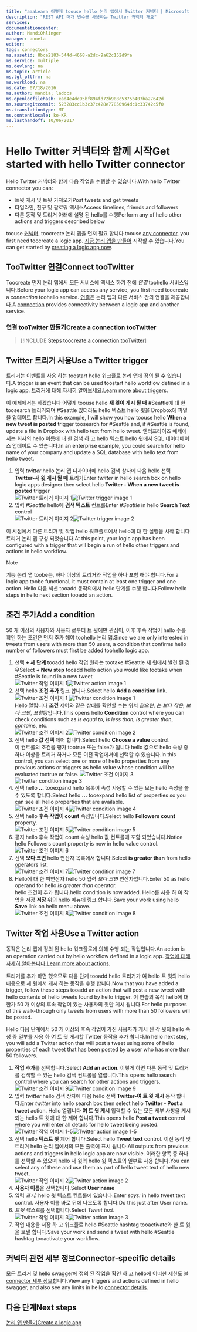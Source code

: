 ```yaml
---
title: "aaaLearn 어떻게 toouse hello 논리 앱에서 Twitter 커넥터 | Microsoft Docs"
description: "REST API 매개 변수를 사용하는 Twitter 커넥터 개요"
services: 
documentationcenter: 
author: MandiOhlinger
manager: anneta
editor: 
tags: connectors
ms.assetid: 8bce2183-544d-4668-a2dc-9a62c152d9fa
ms.service: multiple
ms.devlang: na
ms.topic: article
ms.tgt_pltfrm: na
ms.workload: na
ms.date: 07/18/2016
ms.author: mandia; ladocs
ms.openlocfilehash: ead4e4dc95bf894fd72b908c5375b407ba27642d
ms.sourcegitcommit: 523283cc1b3c37c428e77850964dc1c33742c5f0
ms.translationtype: MT
ms.contentlocale: ko-KR
ms.lasthandoff: 10/06/2017
---
```

# <a name="get-started-with-hello-twitter-connector"></a><span data-ttu-id="a5622-103">Hello Twitter 커넥터와 함께 시작</span><span class="sxs-lookup"><span data-stu-id="a5622-103">Get started with hello Twitter connector</span></span>
<span data-ttu-id="a5622-104">Hello Twitter 커넥터와 함께 다음 작업을 수행할 수 있습니다.</span><span class="sxs-lookup"><span data-stu-id="a5622-104">With hello Twitter connector you can:</span></span>

* <span data-ttu-id="a5622-105">트윗 게시 및 트윗 가져오기</span><span class="sxs-lookup"><span data-stu-id="a5622-105">Post tweets and get tweets</span></span>
* <span data-ttu-id="a5622-106">타임라인, 친구 및 팔로워 액세스</span><span class="sxs-lookup"><span data-stu-id="a5622-106">Access timelines, friends and followers</span></span>
* <span data-ttu-id="a5622-107">다른 동작 및 트리거 아래에 설명 된 hello를 수행</span><span class="sxs-lookup"><span data-stu-id="a5622-107">Perform any of hello other actions and triggers described below</span></span>  

<span data-ttu-id="a5622-108">toouse [커넥터](apis-list.md), toocreate 논리 앱을 먼저 필요 합니다.</span><span class="sxs-lookup"><span data-stu-id="a5622-108">toouse [any connector](apis-list.md), you first need toocreate a logic app.</span></span> <span data-ttu-id="a5622-109">[지금 논리 앱을 만들어](../logic-apps/logic-apps-create-a-logic-app.md) 시작할 수 있습니다.</span><span class="sxs-lookup"><span data-stu-id="a5622-109">You can get started by [creating a logic app now](../logic-apps/logic-apps-create-a-logic-app.md).</span></span>  

## <a name="connect-tootwitter"></a><span data-ttu-id="a5622-110">TooTwitter 연결</span><span class="sxs-lookup"><span data-stu-id="a5622-110">Connect tooTwitter</span></span>
<span data-ttu-id="a5622-111">Toocreate 먼저 논리 앱에서 모든 서비스에 액세스 하기 전에 *연결* toohello 서비스입니다.</span><span class="sxs-lookup"><span data-stu-id="a5622-111">Before your logic app can access any service, you first need toocreate a *connection* toohello service.</span></span> <span data-ttu-id="a5622-112">[연결](connectors-overview.md)은 논리 앱과 다른 서비스 간의 연결을 제공합니다.</span><span class="sxs-lookup"><span data-stu-id="a5622-112">A [connection](connectors-overview.md) provides connectivity between a logic app and another service.</span></span>  

### <a name="create-a-connection-tootwitter"></a><span data-ttu-id="a5622-113">연결 tooTwitter 만들기</span><span class="sxs-lookup"><span data-stu-id="a5622-113">Create a connection tooTwitter</span></span>
> [!INCLUDE [Steps toocreate a connection tooTwitter](../../includes/connectors-create-api-twitter.md)]
> 
> 

## <a name="use-a-twitter-trigger"></a><span data-ttu-id="a5622-114">Twitter 트리거 사용</span><span class="sxs-lookup"><span data-stu-id="a5622-114">Use a Twitter trigger</span></span>
<span data-ttu-id="a5622-115">트리거는 이벤트를 사용 하는 toostart hello 워크플로 논리 앱에 정의 될 수 있습니다.</span><span class="sxs-lookup"><span data-stu-id="a5622-115">A trigger is an event that can be used toostart hello workflow defined in a logic app.</span></span> <span data-ttu-id="a5622-116">[트리거에 대해 자세히 알아보세요.](../logic-apps/logic-apps-what-are-logic-apps.md#logic-app-concepts)</span><span class="sxs-lookup"><span data-stu-id="a5622-116">[Learn more about triggers](../logic-apps/logic-apps-what-are-logic-apps.md#logic-app-concepts).</span></span>

<span data-ttu-id="a5622-117">이 예제에서는 하겠습니다 어떻게 toouse hello **새 윗이 게시 될 때** #Seattle에 대 한 toosearch 트리거되며 #Seattle 있더라도 hello 텍스트 hello 윗을 Dropbox에 파일을 업데이트 합니다.</span><span class="sxs-lookup"><span data-stu-id="a5622-117">In this example, I will show you how toouse hello **When a new tweet is posted**  trigger toosearch for #Seattle and, if #Seattle is found, update a file in Dropbox with hello text from hello tweet.</span></span> <span data-ttu-id="a5622-118">엔터프라이즈 예제에서는 회사의 hello 이름에 대 한 검색 하 고 hello 텍스트 hello 윗에서 SQL 데이터베이스 업데이트 수 있습니다.</span><span class="sxs-lookup"><span data-stu-id="a5622-118">In an enterprise example, you could search for hello name of your company and update a SQL database with hello text from hello tweet.</span></span>

1. <span data-ttu-id="a5622-119">입력 *twitter* hello 논리 앱 디자이너에 hello 검색 상자에 다음 hello 선택 **Twitter-새 윗 게시 될 때** 트리거</span><span class="sxs-lookup"><span data-stu-id="a5622-119">Enter *twitter* in hello search box on hello logic apps designer then select hello **Twitter - When a new tweet is posted**  trigger</span></span>   
   <span data-ttu-id="a5622-120">![Twitter 트리거 이미지 1](./media/connectors-create-api-twitter/trigger-1.png)</span><span class="sxs-lookup"><span data-stu-id="a5622-120">![Twitter trigger image 1](./media/connectors-create-api-twitter/trigger-1.png)</span></span>  
2. <span data-ttu-id="a5622-121">입력 *#Seattle* hello에 **검색 텍스트** 컨트롤</span><span class="sxs-lookup"><span data-stu-id="a5622-121">Enter *#Seattle* in hello **Search Text** control</span></span>  
   <span data-ttu-id="a5622-122">![Twitter 트리거 이미지 2](./media/connectors-create-api-twitter/trigger-2.png)</span><span class="sxs-lookup"><span data-stu-id="a5622-122">![Twitter trigger image 2](./media/connectors-create-api-twitter/trigger-2.png)</span></span> 

<span data-ttu-id="a5622-123">이 시점에서 다른 트리거 및 작업 hello 워크플로에서 hello에 대 한 실행을 시작 합니다 트리거 논리 앱 구성 되었습니다.</span><span class="sxs-lookup"><span data-stu-id="a5622-123">At this point, your logic app has been configured with a trigger that will begin a run of hello other triggers and actions in hello workflow.</span></span> 

> [!NOTE]
> <span data-ttu-id="a5622-124">기능 논리 앱 toobe는, 하나 이상의 트리거와 작업을 하나 포함 해야 합니다.</span><span class="sxs-lookup"><span data-stu-id="a5622-124">For a logic app toobe functional, it must contain at least one trigger and one action.</span></span> <span data-ttu-id="a5622-125">Hello 다음 섹션 tooadd 동작의에서 hello 단계를 수행 합니다.</span><span class="sxs-lookup"><span data-stu-id="a5622-125">Follow hello steps in hello next section tooadd an action.</span></span>  
> 
> 

## <a name="add-a-condition"></a><span data-ttu-id="a5622-126">조건 추가</span><span class="sxs-lookup"><span data-stu-id="a5622-126">Add a condition</span></span>
<span data-ttu-id="a5622-127">50 개 이상의 사용자와 사용자 로부터 트 윗에만 관심이, 이후 후속 작업이 hello 수를 확인 하는 조건은 먼저 추가 해야 toohello 논리 앱.</span><span class="sxs-lookup"><span data-stu-id="a5622-127">Since we are only interested in tweets from users with more than 50 users, a condition that confirms hello number of followers must first be added toohello logic app.</span></span>  

1. <span data-ttu-id="a5622-128">선택 **+ 새 단계** tooadd hello 작업 원하는 tootake #Seattle 새 윗에서 발견 된 경우</span><span class="sxs-lookup"><span data-stu-id="a5622-128">Select **+ New step** tooadd hello action you would like tootake when #Seattle is found in a new tweet</span></span>  
   <span data-ttu-id="a5622-129">![Twitter 작업 이미지 1](../../includes/media/connectors-create-api-twitter/action-1.png)</span><span class="sxs-lookup"><span data-stu-id="a5622-129">![Twitter action image 1](../../includes/media/connectors-create-api-twitter/action-1.png)</span></span>  
2. <span data-ttu-id="a5622-130">선택 hello **조건 추가** 링크 합니다.</span><span class="sxs-lookup"><span data-stu-id="a5622-130">Select hello **Add a condition** link.</span></span>  
   <span data-ttu-id="a5622-131">![Twitter 조건 이미지 1](../../includes/media/connectors-create-api-twitter/condition-1.png) </span><span class="sxs-lookup"><span data-stu-id="a5622-131">![Twitter condition image 1](../../includes/media/connectors-create-api-twitter/condition-1.png) </span></span>  
   <span data-ttu-id="a5622-132">Hello 열립니다 **조건** 제어와 같은 상태를 확인할 수는 위치 *같으면*, *는 보다 작은*, *보다 크면*, *포함*등입니다.</span><span class="sxs-lookup"><span data-stu-id="a5622-132">This opens hello **Condition** control where you can check conditions such as *is equal to*, *is less than*, *is greater than*, *contains*, etc.</span></span>  
   <span data-ttu-id="a5622-133">![Twitter 조건 이미지 2](../../includes/media/connectors-create-api-twitter/condition-2.png)</span><span class="sxs-lookup"><span data-stu-id="a5622-133">![Twitter condition image 2](../../includes/media/connectors-create-api-twitter/condition-2.png)</span></span>   
3. <span data-ttu-id="a5622-134">선택 hello **값 선택** 제어 합니다.</span><span class="sxs-lookup"><span data-stu-id="a5622-134">Select hello **Choose a value** control.</span></span>  
   <span data-ttu-id="a5622-135">이 컨트롤의 조건을 평가 tootrue 또는 false가 됩니다 hello 값으로 hello 속성 중 하나 이상을 트리거 하거나 모든 이전 작업에서에 선택할 수 있습니다.</span><span class="sxs-lookup"><span data-stu-id="a5622-135">In this control, you can select one or more of hello properties from any previous actions or triggers as hello value whose condition will be evaluated tootrue or false.</span></span>
   <span data-ttu-id="a5622-136">![Twitter 조건 이미지 3](../../includes/media/connectors-create-api-twitter/condition-3.png)</span><span class="sxs-lookup"><span data-stu-id="a5622-136">![Twitter condition image 3](../../includes/media/connectors-create-api-twitter/condition-3.png)</span></span>   
4. <span data-ttu-id="a5622-137">선택 hello **...**  tooexpand hello 목록이 속성 사용할 수 있는 모든 hello 속성을 볼 수 있도록 합니다.</span><span class="sxs-lookup"><span data-stu-id="a5622-137">Select hello **...** tooexpand hello list of properties so you can see all hello properties that are available.</span></span>        
   <span data-ttu-id="a5622-138">![Twitter 조건 이미지 4](../../includes/media/connectors-create-api-twitter/condition-4.png)</span><span class="sxs-lookup"><span data-stu-id="a5622-138">![Twitter condition image 4](../../includes/media/connectors-create-api-twitter/condition-4.png)</span></span>   
5. <span data-ttu-id="a5622-139">선택 hello **후속 작업이 count** 속성입니다.</span><span class="sxs-lookup"><span data-stu-id="a5622-139">Select hello **Followers count** property.</span></span>    
   <span data-ttu-id="a5622-140">![Twitter 조건 이미지 5](../../includes/media/connectors-create-api-twitter/condition-5.png)</span><span class="sxs-lookup"><span data-stu-id="a5622-140">![Twitter condition image 5](../../includes/media/connectors-create-api-twitter/condition-5.png)</span></span>   
6. <span data-ttu-id="a5622-141">공지 hello 후속 작업이 count 속성 hello 값 컨트롤에 포함 되었습니다.</span><span class="sxs-lookup"><span data-stu-id="a5622-141">Notice hello Followers count property is now in hello value control.</span></span>    
   ![Twitter 조건 이미지 6](../../includes/media/connectors-create-api-twitter/condition-6.png)   
7. <span data-ttu-id="a5622-143">선택 **보다 크면** hello 연산자 목록에서 합니다.</span><span class="sxs-lookup"><span data-stu-id="a5622-143">Select **is greater than** from hello operators list.</span></span>    
   <span data-ttu-id="a5622-144">![Twitter 조건 이미지 7](../../includes/media/connectors-create-api-twitter/condition-7.png)</span><span class="sxs-lookup"><span data-stu-id="a5622-144">![Twitter condition image 7](../../includes/media/connectors-create-api-twitter/condition-7.png)</span></span>   
8. <span data-ttu-id="a5622-145">Hello에 대 한 피연산자 hello 50 입력 *보다 크면* 연산자입니다.</span><span class="sxs-lookup"><span data-stu-id="a5622-145">Enter 50 as hello operand for hello *is greater than* operator.</span></span>  
   <span data-ttu-id="a5622-146">hello 조건이 추가 됩니다.</span><span class="sxs-lookup"><span data-stu-id="a5622-146">hello condition is now added.</span></span> <span data-ttu-id="a5622-147">Hello를 사용 하 여 작업을 저장 **저장** 위의 hello 메뉴에 링크 합니다.</span><span class="sxs-lookup"><span data-stu-id="a5622-147">Save your work using hello **Save** link on hello menu above.</span></span>    
   <span data-ttu-id="a5622-148">![Twitter 조건 이미지 8](../../includes/media/connectors-create-api-twitter/condition-8.png)</span><span class="sxs-lookup"><span data-stu-id="a5622-148">![Twitter condition image 8](../../includes/media/connectors-create-api-twitter/condition-8.png)</span></span>   

## <a name="use-a-twitter-action"></a><span data-ttu-id="a5622-149">Twitter 작업 사용</span><span class="sxs-lookup"><span data-stu-id="a5622-149">Use a Twitter action</span></span>
<span data-ttu-id="a5622-150">동작은 논리 앱에 정의 된 hello 워크플로에 의해 수행 되는 작업입니다.</span><span class="sxs-lookup"><span data-stu-id="a5622-150">An action is an operation carried out by hello workflow defined in a logic app.</span></span> <span data-ttu-id="a5622-151">[작업에 대해 자세히 알아봅니다.](../logic-apps/logic-apps-what-are-logic-apps.md#logic-app-concepts)</span><span class="sxs-lookup"><span data-stu-id="a5622-151">[Learn more about actions](../logic-apps/logic-apps-what-are-logic-apps.md#logic-app-concepts).</span></span>  

<span data-ttu-id="a5622-152">트리거를 추가 하면 했으므로 다음 단계 tooadd hello 트리거가 여 hello 트 윗의 hello 내용으로 새 윗에서 게시 하는 동작을 수행 합니다.</span><span class="sxs-lookup"><span data-stu-id="a5622-152">Now that you have added a trigger, follow these steps tooadd an action that will post a new tweet with hello contents of hello tweets found by hello trigger.</span></span> <span data-ttu-id="a5622-153">이 연습의 목적 hello에 대 한가 50 개 이상의 후속 작업이 있는 사용자의 윗만 게시 됩니다.</span><span class="sxs-lookup"><span data-stu-id="a5622-153">For hello purposes of this walk-through only tweets from users with more than 50 followers will be posted.</span></span>  

<span data-ttu-id="a5622-154">Hello 다음 단계에서 50 개 이상의 후속 작업이 가진 사용자가 게시 된 각 윗의 hello 속성 중 일부를 사용 하 여 트 윗 게시할 Twitter 동작을 추가 합니다.</span><span class="sxs-lookup"><span data-stu-id="a5622-154">In hello next step, you will add a Twitter action that will post a tweet using some of hello properties of each tweet that has been posted by a user who has more than 50 followers.</span></span>  

1. <span data-ttu-id="a5622-155">**작업 추가**를 선택합니다.</span><span class="sxs-lookup"><span data-stu-id="a5622-155">Select **Add an action**.</span></span> <span data-ttu-id="a5622-156">이렇게 하면 다른 동작 및 트리거를 검색할 수 있는 hello 검색 컨트롤을 열립니다.</span><span class="sxs-lookup"><span data-stu-id="a5622-156">This opens hello search control where you can search for other actions and triggers.</span></span>  
   <span data-ttu-id="a5622-157">![Twitter 조건 이미지 9](../../includes/media/connectors-create-api-twitter/condition-9.png)</span><span class="sxs-lookup"><span data-stu-id="a5622-157">![Twitter condition image 9](../../includes/media/connectors-create-api-twitter/condition-9.png)</span></span>   
2. <span data-ttu-id="a5622-158">입력 *twitter* hello 검색 상자에 다음 hello 선택 **Twitter-여 트 윗 게시** 동작 합니다.</span><span class="sxs-lookup"><span data-stu-id="a5622-158">Enter *twitter* into hello search box then select hello **Twitter - Post a tweet** action.</span></span> <span data-ttu-id="a5622-159">Hello 열립니다 **여 트 윗 게시** 입력할 수 있는 모든 세부 사항을 게시 되는 hello 트 윗에 대 한 제어 합니다.</span><span class="sxs-lookup"><span data-stu-id="a5622-159">This opens hello **Post a tweet** control where you will enter all details for hello tweet being posted.</span></span>      
   <span data-ttu-id="a5622-160">![Twitter 작업 이미지 1-5](../../includes/media/connectors-create-api-twitter/action-1-5.png)</span><span class="sxs-lookup"><span data-stu-id="a5622-160">![Twitter action image 1-5](../../includes/media/connectors-create-api-twitter/action-1-5.png)</span></span>   
3. <span data-ttu-id="a5622-161">선택 hello **텍스트 윗** 제어 합니다.</span><span class="sxs-lookup"><span data-stu-id="a5622-161">Select hello **Tweet text** control.</span></span> <span data-ttu-id="a5622-162">이전 동작 및 트리거 hello 논리 앱에서의 모든 출력에 표시 됩니다.</span><span class="sxs-lookup"><span data-stu-id="a5622-162">All outputs from previous actions and triggers in hello logic app are now visible.</span></span> <span data-ttu-id="a5622-163">이러한 항목 중 하나를 선택할 수 있으며 hello 새 윗의 hello 윗 텍스트의 일부로 사용 합니다.</span><span class="sxs-lookup"><span data-stu-id="a5622-163">You can select any of these and use them as part of hello tweet text of hello new tweet.</span></span>     
   <span data-ttu-id="a5622-164">![Twitter 작업 이미지 2](../../includes/media/connectors-create-api-twitter/action-2.png)</span><span class="sxs-lookup"><span data-stu-id="a5622-164">![Twitter action image 2](../../includes/media/connectors-create-api-twitter/action-2.png)</span></span>   
4. <span data-ttu-id="a5622-165">**사용자 이름**을 선택합니다.</span><span class="sxs-lookup"><span data-stu-id="a5622-165">Select **User name**</span></span>   
5. <span data-ttu-id="a5622-166">입력 *표시:* hello 윗 텍스트 컨트롤에 있습니다.</span><span class="sxs-lookup"><span data-stu-id="a5622-166">Enter *says:* in hello tweet text control.</span></span> <span data-ttu-id="a5622-167">사용자 이름 바로 뒤에 나오도록 합니다.</span><span class="sxs-lookup"><span data-stu-id="a5622-167">Do this just after User name.</span></span>  
6. <span data-ttu-id="a5622-168">*트윗 텍스트*를 선택합니다.</span><span class="sxs-lookup"><span data-stu-id="a5622-168">Select *Tweet text*.</span></span>       
   <span data-ttu-id="a5622-169">![Twitter 작업 이미지 3](../../includes/media/connectors-create-api-twitter/action-3.png)</span><span class="sxs-lookup"><span data-stu-id="a5622-169">![Twitter action image 3](../../includes/media/connectors-create-api-twitter/action-3.png)</span></span>   
7. <span data-ttu-id="a5622-170">작업 내용을 저장 하 고 워크플로 hello #Seattle hashtag tooactivate와 한 트 윗을 보낼 합니다.</span><span class="sxs-lookup"><span data-stu-id="a5622-170">Save your work and send a tweet with hello #Seattle hashtag tooactivate your workflow.</span></span>  


## <a name="connector-specific-details"></a><span data-ttu-id="a5622-171">커넥터 관련 세부 정보</span><span class="sxs-lookup"><span data-stu-id="a5622-171">Connector-specific details</span></span>

<span data-ttu-id="a5622-172">모든 트리거 및 hello swagger에 정의 된 작업을 확인 하 고 hello에 어떠한 제한도 볼 [connector 세부 정보](/connectors/twitterconnector/)합니다.</span><span class="sxs-lookup"><span data-stu-id="a5622-172">View any triggers and actions defined in hello swagger, and also see any limits in hello [connector details](/connectors/twitterconnector/).</span></span> 

## <a name="next-steps"></a><span data-ttu-id="a5622-173">다음 단계</span><span class="sxs-lookup"><span data-stu-id="a5622-173">Next steps</span></span>
[<span data-ttu-id="a5622-174">논리 앱 만들기</span><span class="sxs-lookup"><span data-stu-id="a5622-174">Create a logic app</span></span>](../logic-apps/logic-apps-create-a-logic-app.md)

